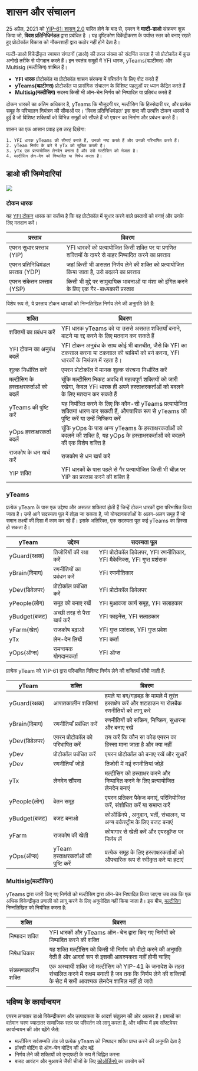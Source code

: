 # शासन और संचालन

25 अप्रैल, 2021 को [YIP-61: शासन 2.0](https://gov.yearn.finance/t/yip-61-governance-2-0/10460) पारित होने के बाद से, एयरन ने **मल्टी-डाओ** संक्रमण शुरू किया जो, **विवश प्रतिनिधिमंडल** द्वारा प्रबंधित है । यह दृष्टिकोण विकेंद्रीकरण के पर्याप्त स्तर को बनाए रखते हुए प्रोटोकॉल विकास को नौकरशाही द्वारा कठोर नहीं होने देता है।

मल्टी-डाओ  विकेंद्रीकृत स्वायत्त संगठनों (डाओ) की तरल संख्या को संदर्भित करता है जो प्रोटोकॉल में कुछ अनोखे तरीके से योगदान करते हैं। इन स्वतंत्र समूहों में YFI धारक, yTeams(व्ह्यटीमस) और Multisig (मल्टीसिग) शामिल हैं।

- **YFI धारक** प्रोटोकॉल या प्रोटोकॉल शासन संरचना में परिवर्तन के लिए वोट करते हैं
- **yTeams(व्ह्यटीमस)** प्रोटोकॉल या प्रासंगिक संचालन के विशिष्ट पहलुओं पर ध्यान केंद्रित करते हैं
- **Multisig(मल्टीसिग)** सदस्य किसी भी ऑन-चेन निर्णय को निष्पादित या प्रतिबंध करते हैं

टोकन धारकों का अंतिम अधिकार है, yTeams कि मौजूदगी पर,  मल्टीसिग कि हिस्सेदारी  पर, और प्रत्येक समूह के परिचालन नियंत्रण की सीमाओं पर। 'विवश प्रतिनिधिमंडल' इस शब्द की उत्पत्ति टोकन धारकों से हुई है जो विशिष्ट शक्तियों को विभिन्न समूहों को सौंपते हैं जो एयरन का निर्माण और प्रबंधन करते हैं।

शासन का एक आसान प्रवाह इस तरह दिखेगा:

    1. YFI धारक yTeams की सीमाएं बनाते हैं, उनको नष्ट करते हैं और उनकी परिभाषित करते हैं।
    2. yTeam निर्णय के बारे में yTx को सूचित करती है।
    3. yTx एक प्रत्यायोजित लेनदेन बनाता है और उसे मल्टीसिग को भेजता है।
    4. मल्टीसिग लेन-देन को निष्पादित या निषेध करता है।
    
## डाओ की  जिम्मेदारियां

![](https://g7iatbzbbqlh2l2c5tlqjkinsa6dcsuktwnrmw2pgfa67wq6efiq.arweave.net/N9AJhyEMFn0vQuzXBKkNkDwxSoqdmxZbTzFB79oeIVE)

### टोकन धारक 

यह [YFI टोकन](https://docs.yearn.finance/governance/yfi) धारक का कर्तव्य है कि वह प्रोटोकॉल में सुधार करने वाले प्रस्तावों को बनाएं और उनके लिए मतदान करें।

| प्रस्ताव | विवरण |
|-----------|--------------|
|एयरन सुधार प्रस्ताव (YIP)|YFI धारकों को प्रत्यायोजित किसी शक्ति पर या प्रगणित शक्तियों के दायरे से बाहर निष्पादित करने का प्रस्ताव||
|एयरन प्रतिनिधिमंडल प्रस्ताव (YDP)|जहां किसी भी असतत निर्णय लेने की शक्ति को प्रत्यायोजित किया जाता है, उसे बदलने का प्रस्ताव|
|एयरन संकेतन प्रस्ताव (YSP)|किसी भी मुद्दे पर सामुदायिक भावनाओं या मंशा को इंगित करने के लिए एक गैर-बाध्यकारी प्रस्ताव|

विशेष रूप से, ये प्रस्ताव टोकन धारकों को निम्नलिखित निर्णय लेने की अनुमति देते हैं: 

| शक्ति | विवरण |
|-------|-------------|
|शक्तियों का प्रबंधन करें|YFI धारक yTeams को या उससे असतत शक्तियाँ बनाने, बाटने   या रद्द करने के लिए मतदान कर सकते हैं|
|YFI टोकन का अनुबंध बदलें|YFI टोकन अनुबंध के साथ कोई भी बातचीत, जैसे कि YFI का टकसाल करना या टकसाल की चाबियों को बर्न करना, YFI धारकों के नियंत्रण में रहता है।|
|शुल्क निर्धारित करें|एयरन प्रोटोकॉल में मानक शुल्क संरचना निर्धारित करें|
|मल्टीसिग के हस्ताक्षरकर्ताओं को बदलें|चूंकि मल्टीसिग निकट अवधि में महत्वपूर्ण शक्तियों को जारी रखेगा, केवल YFI धारक ही अपने हस्ताक्षरकर्ताओं को बदलने के लिए मतदान कर सकते हैं|
|yTeams की पुष्टि करें|यह नियंत्रित करने के लिए कि कौन-सी yTeams प्रत्यायोजित शक्तियां धारण कर सकती हैं, औपचारिक रूप से yTeams की पुष्टि करें या उन्हें निष्क्रिय करें|
|yOps हस्ताक्षरकर्ता बदलें|चूंकि yOps के पास अन्य yTeams के हस्ताक्षरकर्ताओं को बदलने की शक्ति है, यह yOps के हस्ताक्षरकर्ताओं को बदलने की एक विशेष शक्ति है|
|राजकोष के धन खर्च करें|राजकोष से धन खर्च करें|
|YIP शक्ति |YFI धारकों के पास पहले से गैर प्रत्यायोजित किसी भी चीज़ पर YIP का प्रस्ताव करने की शक्ति है|

### yTeams

प्रत्येक yTeam के पास एक उद्देश्य और असतत शक्तियां होती हैं जिन्हें टोकन धारकों द्वारा परिभाषित किया जाता है। उन्हें आगे सदस्यता पूल में तोड़ा जा सकता है, जो योगदानकर्ताओं के अलग-अलग समूह हैं जो समान लक्ष्यों की दिशा में काम कर रहे हैं। इसके अतिरिक्त, एक सदस्यता पूल कई yTeams का हिस्सा हो सकता है।

| yTeam | उद्देश्य | सदस्यता पूल |
|-------|-----------|-----------------|
|yGuard(रक्षक)|तिजोरियों की रक्षा करें|YFI प्रोटोकॉल डिवेलपर, YFI रणनीतिकार, YFI मैकेनिक्स, YFI गुप्त प्रशंसक|
|yBrain(दिमाग)|रणनीतियों का प्रबंधन करें|YFI रणनीतिकार|
|yDev(डिवेलपर)|प्रोटोकॉल प्रबंधित करें|YFI प्रोटोकॉल डिवेलपर|
|yPeople(लोग)|समूह को बनाए रखें|YFI मुआवजा कार्य समूह, YFI सलाहकार|
|yBudget(बजट)|अच्छी तरह से पैसा खर्च करें|YFI फाइनेंस, YFI सलाहकार|
|yFarm(खेत)|राजकोष बढ़ाओ|YFI गुप्त प्रशंसक, YFI गुप्त प्रवेश|
|yTx|लेन-देन लिखें|YFI कर्ता|
|yOps(ऑप्स)|समन्वयक योगदानकर्ता|YFI ऑप्स|

प्रत्येक yTeam को YIP-61 द्वारा परिभाषित विशिष्ट निर्णय लेने की शक्तियाँ सौंपी जाती हैं: 

| yTeam | शक्ति | विवरण |
|-------|-------|-------------|
|yGuard(रक्षक)|आपातकालीन शक्तियां|हमले या बग/गड़बड़ के मामले में तुरंत हस्तक्षेप करें और शटडाउन या रोलबैक रणनीतियों को लागू करे |
|yBrain(दिमाग)|रणनीतियाँ प्रबंधित करें|रणनीतियों को सक्रिय, निष्क्रिय, सुधारना और बनाए रखें|
|yDev(डिवेलपर)|एयरन प्रोटोकॉल को परिभाषित करें|तय करें कि कौन सा कोड एयरन का हिस्सा माना जाता है और क्या नहीं|
|yDev|प्रोटोकॉल प्रबंधित करें|एयरन प्रोटोकॉल को बनाए रखें और सुधारें|
|yDev|रणनीतियाँ जोड़ें|तिजोरी में नई रणनीतियां जोड़ें|
|yTx|लेनदेन सौंपना|मल्टीसिग को हस्ताक्षर करने और निष्पादित करने के लिए प्रत्यायोजित लेनदेन बनाएं|
|yPeople(लोग)|वेतन समूह |एयरन प्रतिकर पैकेज बनाएं, परिनियोजित करें, संशोधित करें या समाप्त करें|
|yBudget(बजट)|बजट बनाओ|कोऑर्डिनपे , अनुदान, भर्ती, संचालन, या अन्य वर्कस्ट्रीम के लिए बजट बनाएं|
|yFarm|राजकोष की खेती|कोषागार से खेती करें और एयरड्रॉप्स पर निर्णय लें|
|yOps(ऑप्स)|yTeam हस्ताक्षरकर्ताओं की पुष्टि करें|प्रत्येक समूह के लिए हस्ताक्षरकर्ताओं को औपचारिक रूप से स्वीकृत करे या हटाएं|

### Multisig(मल्टीसिग)

yTeams द्वारा जारी किए गए निर्णयों को मल्टीसिग द्वारा ऑन-चेन निष्पादित किया जाएगा जब तक कि एक अधिक विकेन्द्रीकृत प्रणाली को लागू करने के लिए अनुमोदित नहीं किया जाता है। इस बीच, [मल्टीसिग](https://docs.yearn.finance/resources/faq#who-is-on-the-multisig) निम्नलिखित को नियंत्रित करता है:


| शक्ति | विवरण |
|-------|-------------|
|निष्पादन शक्ति|YFI धारकों और yTeams ऑन-चेन द्वारा किए गए निर्णयों को निष्पादित करने की शक्ति|
|निषेधाधिकार|यह शक्ति मल्टीसिग को किसी भी निर्णय को वीटो करने की अनुमति देती है और आदर्श रूप से इसकी आवश्यकता नहीं होनी चाहिए|
|संक्रमणकालीन शक्ति|एक अस्थायी शक्ति जो मल्टीसिग को YIP-41 के जनादेश के तहत संचालित करने में सक्षम बनाती है जब तक कि निर्णय लेने की शक्तियों के सेट में सभी आवश्यक लेनदेन शामिल नहीं हो जाते|


## भविष्य के कार्यान्वयन 

एयरन लगातार डाओ विकेन्द्रीकरण और उत्पादकता के आदर्श संतुलन की ओर अग्रसर है। प्रयासों का वर्तमान चरण ज्यादातर सामाजिक स्तर पर परिवर्तन को लागू करता है, और भविष्य में हम सॉफ्टवेयर कार्यान्वयन की ओर बढ़ेंगे जैसे:

- मल्टीसिग सर्वसम्मति तंत्र जो प्रत्येक yTeam को निष्पादन शक्ति प्राप्त करने की अनुमति देता है 
- प्रॉक्सी वोटिंग से ऑन-चेन वोटिंग की ओर बढ़ें
- निर्णय लेने की शक्तियों को एनएफटी के रूप में चिह्नित करना
- बजट आवंटन और मुआवजे जैसी चीजों के लिए [कोऑर्डिनपे ](https://coordinape.com/) का उपयोग करें
